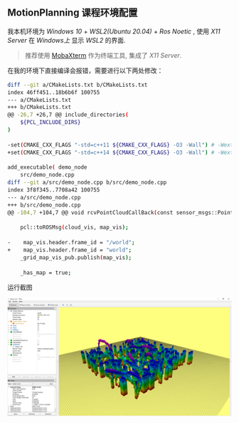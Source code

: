 ## MotionPlanning 课程环境配置

我本机环境为 *Windows 10* + *WSL2(Ubuntu 20.04)* + *Ros Noetic* , 使用 *X11 Server* 在 *Windows上* 显示 *WSL2* 的界面.

> 推荐使用 [MobaXterm](https://mobaxterm.mobatek.net/download.html) 作为终端工具, 集成了 *X11 Server*.

在我的环境下直接编译会报错，需要进行以下两处修改：

  ```bash
  diff --git a/CMakeLists.txt b/CMakeLists.txt
  index 46ff451..18b6b6f 100755
  --- a/CMakeLists.txt
  +++ b/CMakeLists.txt
  @@ -26,7 +26,7 @@ include_directories(
      ${PCL_INCLUDE_DIRS}
  )
  
  -set(CMAKE_CXX_FLAGS "-std=c++11 ${CMAKE_CXX_FLAGS} -O3 -Wall") # -Wextra -Werror
  +set(CMAKE_CXX_FLAGS "-std=c++14 ${CMAKE_CXX_FLAGS} -O3 -Wall") # -Wextra -Werror
  
  add_executable( demo_node 
      src/demo_node.cpp
  diff --git a/src/demo_node.cpp b/src/demo_node.cpp
  index 3f8f345..7708a42 100755
  --- a/src/demo_node.cpp
  +++ b/src/demo_node.cpp
  @@ -104,7 +104,7 @@ void rcvPointCloudCallBack(const sensor_msgs::PointCloud2 & pointcloud_map)
  
      pcl::toROSMsg(cloud_vis, map_vis);
  
  -    map_vis.header.frame_id = "/world";
  +    map_vis.header.frame_id = "world";
      _grid_map_vis_pub.publish(map_vis);
  
      _has_map = true;

  ```

运行截图

![rviz](./demo_rviz.png)
